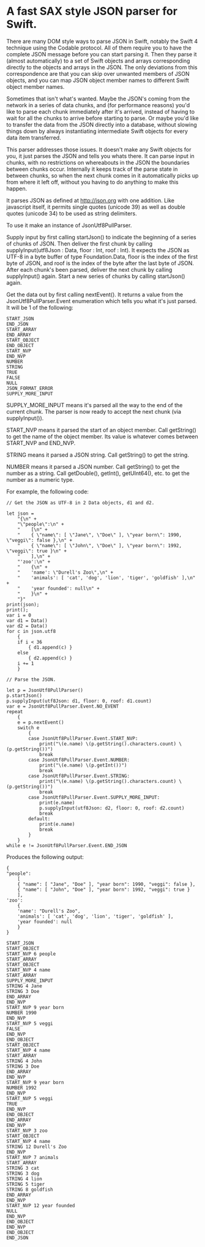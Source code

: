 # A fast SAX style JSON parser for Swift.

There are many DOM style ways to parse JSON in Swift, notably the Swift 4 technique using the Codable protocol. All of them require you to have the complete JSON message before you can start parsing it. Then they parse it (almost automatically) to a set of Swift objects and arrays corresponding directly to the objects and arrays in the JSON. The only deviations from this correspondence are that you can skip over unwanted members of JSON objects, and you can map JSON object member names to different Swift object member names.

Sometimes that isn't what's wanted. Maybe the JSON's coming from the network in a series of data chunks, and (for performance reasons) you'd like to parse each chunk immediately after it's arrived, instead of having to wait for all the chunks to arrive before starting to parse. Or maybe you'd like to transfer the data from the JSON directly into a database, without slowing things down by always instantiating intermediate Swift objects for every data item transferred.

This parser addresses those issues. It doesn't make any Swift objects for you, it just parses the JSON and tells you whats there. It can parse input in chunks, with no restrictions on whereabouts in the JSON the boundaries between chunks occur. Internally it keeps track of the parse state in between chunks, so when the next chunk comes in it automatically picks up from where it left off, without you having to do anything to make this happen.

It parses JSON as defined at http://json.org with one addition. Like javascript itself, it permits single quotes (unicode 39) as well as double quotes (unicode 34) to be used as string delimiters.

To use it make an instance of JsonUtf8PullParser.

Supply input by first calling startJson() to indicate the beginning of a series of chunks of JSON. Then deliver the first chunk by calling supplyInput(utf8Json : Data, floor : Int, roof : Int). It expects the JSON as UTF-8 in a byte buffer of type Foundation.Data, floor is the index of the first byte of JSON, and roof is the index of the byte after the last byte of JSON. After each chunk's been parsed, deliver the next chunk by calling supplyInput() again. Start a new series of chunks by calling startJson() again.

Get the data out by first calling nextEvent(). It returns a value from the JsonUtf8PullParser.Event enumeration which tells you what it's just parsed. It will be 1 of the following:

    START_JSON
    END_JSON
    START_ARRAY
    END_ARRAY
    START_OBJECT
    END_OBJECT
    START_NVP
    END_NVP
    NUMBER
    STRING
    TRUE
    FALSE
    NULL
    JSON_FORMAT_ERROR
    SUPPLY_MORE_INPUT

SUPPLY_MORE_INPUT means it's parsed all the way to the end of the current chunk. The parser is now ready to accept the next chunk (via supplyInput()).

START_NVP means it parsed the start of an object member. Call getString() to get the name of the object member. Its value is whatever comes between START_NVP and END_NVP.

STRING means it parsed a JSON string. Call getString() to get the string.

NUMBER means it parsed a JSON number. Call getString() to get the number as a string. Call getDouble(), getInt(), getUInt64(), etc. to get the number as a numeric type.

For example, the following code:

    // Get the JSON as UTF-8 in 2 Data objects, d1 and d2.

    let json =
        "{\n" +
        "\"people\":\n" +
        "    [\n" +
        "    { \"name\": [ \"Jane\", \"Doe\" ], \"year born\": 1990, \"veggi\": false },\n" +
        "    { \"name\": [ \"John\", \"Doe\" ], \"year born\": 1992, \"veggi\": true }\n" +
        "    ],\n" +
        "'zoo':\n" +
        "    {\n" +
        "    'name': \"Durell's Zoo\",\n" +
        "    'animals': [ 'cat', 'dog', 'lion', 'tiger', 'goldfish' ],\n" +
        "    'year founded': null\n" +
        "    }\n" +
        "}"
    print(json);
    print();
    var i = 0
    var d1 = Data()
    var d2 = Data()
    for c in json.utf8
        {
        if i < 36
            { d1.append(c) }
        else
            { d2.append(c) }
        i += 1
        }

    // Parse the JSON.

    let p = JsonUtf8PullParser()
    p.startJson()
    p.supplyInput(utf8Json: d1, floor: 0, roof: d1.count)
    var e = JsonUtf8PullParser.Event.NO_EVENT
    repeat
        {
        e = p.nextEvent()
        switch e
            {
            case JsonUtf8PullParser.Event.START_NVP:
                print("\(e.name) \(p.getString().characters.count) \(p.getString())")
                break
            case JsonUtf8PullParser.Event.NUMBER:
                print("\(e.name) \(p.getInt())")
                break
            case JsonUtf8PullParser.Event.STRING:
                print("\(e.name) \(p.getString().characters.count) \(p.getString())")
                break
            case JsonUtf8PullParser.Event.SUPPLY_MORE_INPUT:
                print(e.name)
                p.supplyInput(utf8Json: d2, floor: 0, roof: d2.count)
                break
            default:
                print(e.name)
                break
            }
        }
    while e != JsonUtf8PullParser.Event.END_JSON

Produces the following output:

    {
    "people":
        [
        { "name": [ "Jane", "Doe" ], "year born": 1990, "veggi": false },
        { "name": [ "John", "Doe" ], "year born": 1992, "veggi": true }
        ],
    'zoo':
        {
        'name': "Durell's Zoo",
        'animals': [ 'cat', 'dog', 'lion', 'tiger', 'goldfish' ],
        'year founded': null
        }
    }

    START_JSON
    START_OBJECT
    START_NVP 6 people
    START_ARRAY
    START_OBJECT
    START_NVP 4 name
    START_ARRAY
    SUPPLY_MORE_INPUT
    STRING 4 Jane
    STRING 3 Doe
    END_ARRAY
    END_NVP
    START_NVP 9 year born
    NUMBER 1990
    END_NVP
    START_NVP 5 veggi
    FALSE
    END_NVP
    END_OBJECT
    START_OBJECT
    START_NVP 4 name
    START_ARRAY
    STRING 4 John
    STRING 3 Doe
    END_ARRAY
    END_NVP
    START_NVP 9 year born
    NUMBER 1992
    END_NVP
    START_NVP 5 veggi
    TRUE
    END_NVP
    END_OBJECT
    END_ARRAY
    END_NVP
    START_NVP 3 zoo
    START_OBJECT
    START_NVP 4 name
    STRING 12 Durell's Zoo
    END_NVP
    START_NVP 7 animals
    START_ARRAY
    STRING 3 cat
    STRING 3 dog
    STRING 4 lion
    STRING 5 tiger
    STRING 8 goldfish
    END_ARRAY
    END_NVP
    START_NVP 12 year founded
    NULL
    END_NVP
    END_OBJECT
    END_NVP
    END_OBJECT
    END_JSON
